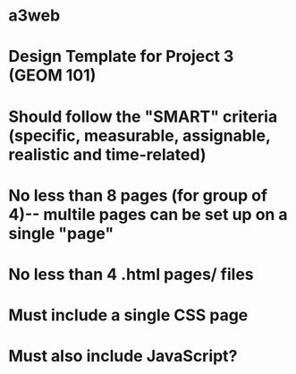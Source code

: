 # a3web
# Design Template for Project 3 (GEOM 101)
# Should follow the "SMART" criteria (specific, measurable, assignable, realistic and time-related)
# No less than 8 pages (for group of 4)-- multile pages can be set up on a single "page"
# No less than 4 .html pages/ files
# Must include a single CSS page
# Must also include JavaScript?